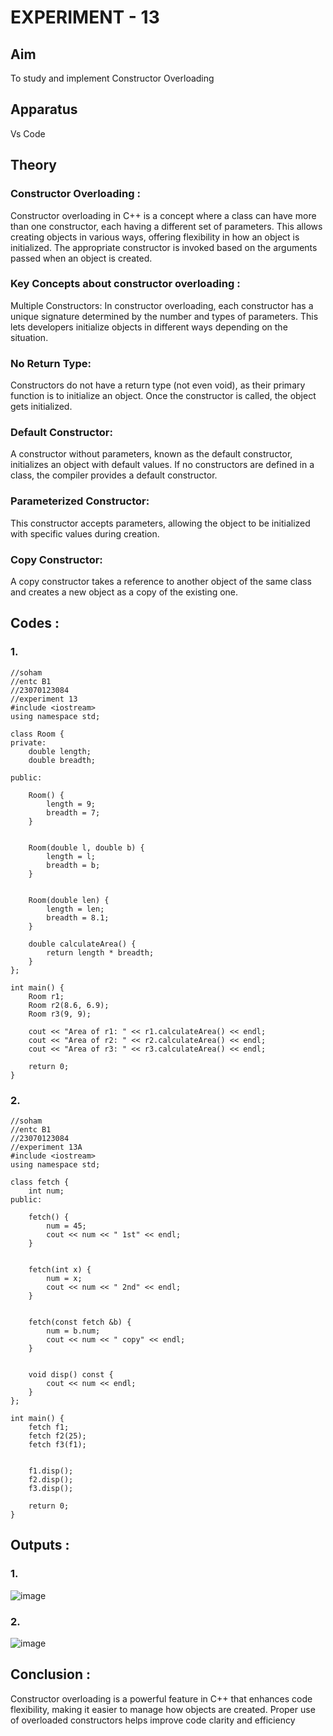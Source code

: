 # EXPERIMENT - 13
## Aim
To study and implement Constructor Overloading

## Apparatus
Vs Code

## Theory
### Constructor Overloading :
Constructor overloading in C++ is a concept where a class can have more than one constructor, each having a different set of parameters. This allows creating objects in various ways, offering flexibility in how an object is initialized. The appropriate constructor is invoked based on the arguments passed when an object is created.

### Key Concepts about constructor overloading :
Multiple Constructors: In constructor overloading, each constructor has a unique signature determined by the number and types of parameters. This lets developers initialize objects in different ways depending on the situation.

### No Return Type: 
Constructors do not have a return type (not even void), as their primary function is to initialize an object. Once the constructor is called, the object gets initialized.

### Default Constructor: 
A constructor without parameters, known as the default constructor, initializes an object with default values. If no constructors are defined in a class, the compiler provides a default constructor.

### Parameterized Constructor: 
This constructor accepts parameters, allowing the object to be initialized with specific values during creation.

### Copy Constructor: 
A copy constructor takes a reference to another object of the same class and creates a new object as a copy of the existing one.

## Codes :
### 1.
~~~
//soham
//entc B1
//23070123084
//experiment 13
#include <iostream>
using namespace std;

class Room {
private:
    double length;
    double breadth;

public:
    
    Room() {
        length = 9;
        breadth = 7;
    }

    
    Room(double l, double b) {
        length = l;
        breadth = b;
    }

    
    Room(double len) {
        length = len;
        breadth = 8.1;
    }

    double calculateArea() {
        return length * breadth;
    }
};

int main() {
    Room r1;
    Room r2(8.6, 6.9);
    Room r3(9, 9);
       
    cout << "Area of r1: " << r1.calculateArea() << endl;
    cout << "Area of r2: " << r2.calculateArea() << endl;
    cout << "Area of r3: " << r3.calculateArea() << endl;

    return 0;
}
~~~
### 2.
~~~
//soham
//entc B1
//23070123084
//experiment 13A
#include <iostream>
using namespace std;

class fetch {
    int num;
public:
   
    fetch() {
        num = 45;
        cout << num << " 1st" << endl;
    }

   
    fetch(int x) {
        num = x;
        cout << num << " 2nd" << endl;
    }

   
    fetch(const fetch &b) {
        num = b.num;
        cout << num << " copy" << endl;
    }

    
    void disp() const {
        cout << num << endl;
    }
};

int main() {
    fetch f1;     
    fetch f2(25); 
    fetch f3(f1); 

   
    f1.disp();
    f2.disp();
    f3.disp();

    return 0;
}
~~~
## Outputs :
### 1.
![image](https://github.com/user-attachments/assets/feb638a6-ff26-4d17-b278-2024c6644302)


### 2.
![image](https://github.com/user-attachments/assets/b76a188e-c492-422f-8aae-47c2f8a0d647)


## Conclusion :
Constructor overloading is a powerful feature in C++ that enhances code flexibility, making it easier to manage how objects are created.
Proper use of overloaded constructors helps improve code clarity and efficiency
